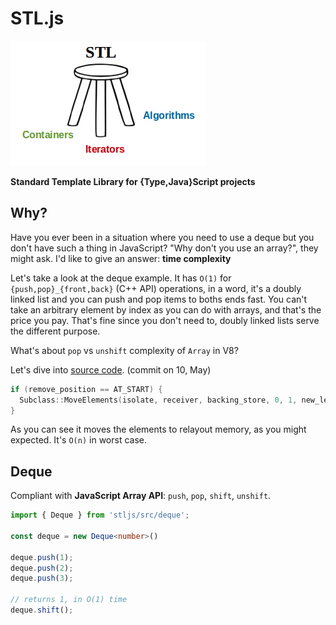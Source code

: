 # STL.js

![](./assets/stl.png)

**Standard Template Library for {Type,Java}Script projects**

## Why?

Have you ever been in a situation where you need to use a deque but you don't have such a thing in JavaScript?
"Why don't you use an array?", they might ask. I'd like to give an answer: **time complexity**

Let's take a look at the deque example. It has `O(1)` for `{push,pop}_{front,back}` (C++ API) operations, in a word, it's a doubly linked list and you can push and pop items to boths ends fast. You can't take an arbitrary element by index as you can do with arrays, and that's the price you pay. That's fine since you don't need to, doubly linked lists serve the different purpose.

What's about `pop` vs `unshift` complexity of `Array` in V8?

Let's dive into [source code](https://github.com/v8/v8/blob/8b11e91f217065f11ebe84ca7bef8061a4214bb2/src/elements.cc#L2465). (commit on 10, May)

```cpp
if (remove_position == AT_START) {
  Subclass::MoveElements(isolate, receiver, backing_store, 0, 1, new_length, 0, 0);
}
```

As you can see it moves the elements to relayout memory, as you might expected. It's `O(n)` in worst case.

## Deque

Compliant with **JavaScript Array API**: `push`, `pop`, `shift`, `unshift`.

```ts
import { Deque } from 'stljs/src/deque';

const deque = new Deque<number>()

deque.push(1);
deque.push(2);
deque.push(3);

// returns 1, in O(1) time
deque.shift();
```
